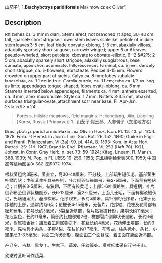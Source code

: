 山茄子",
1.**Brachybotrys paridiformis** Maximowicz ex Oliver",

## Description
Rhizomes ca. 3 mm in diam. Stems erect, not branched at apex, 30-40 cm tall, sparsely short strigose. Lower stem leaves scalelike; petiole of middle stem leaves 3-5 cm; leaf blade obovate-oblong, 2-5 cm, abaxially villous, adaxially sparsely short strigose, narrowly winged; upper 5 or 6 leaves pseudo-whorled, short petiolate, obovate to obovate-elliptic, 6-12 &amp;#215; 2-5 cm, abaxially sparsely short strigose, adaxially subglabrous, base cuneate, apex short acuminate. Inflorescences terminal, ca. 5 mm, densely short strigose, ca. 6-flowered, ebracteate. Pedicel 4-15 mm. Flowers crowded on upper part of rachis. Calyx ca. 8 mm; lobes subulate-lanceolate, ca. 1.1 cm in fruit. Corolla purple, ca. 1.1 cm; tube ca. 1/2 as long as limb; appendages tongue-shaped; lobes ovate-oblong, ca. 6 mm. Stamens inserted below appendages; filaments ca. 4 mm; anthers exserted, ca. 3 mm, apex mucronulate. Style ca. 1.7 mm. Nutlets 3-3.5 mm, abaxial surfaces triangular-ovate, attachment scar near base. Fl. Apr-Jun. 2&lt;I&gt;n&lt;/I&gt; = 24.

> Forests, hillside meadows, field margins. Heilongjiang, Jilin, Liaoning [Korea, Russia (Primorye)]
**1．山茄子 假王孙、人参愰子（东北地方名）**

Brachybotrys paridiformis Maxim. ex Oliv. in Hook. Icon. Pl. 13: 43. pl. 1254. 1878; Forb. et Hemsl. in Journ. Linn. Soc. Bot. 26: 152. 1890; Gurke in Engl. and Prantl, Pflanzenfam. VI (3a): 99. pl. 44A, B. 1893: Kom. in Acta Hort. Petrop. 25: 314. 1907; Brand in Engl. Pflanzenr. VI. 252 (Heft 78). 1921; Johnst. in Contr. Gray Herb. n. ser. 73: 59. 1924; Kitag. Lineam. Fl. Mansh. 368. 1939; M. Pop. in Fl. URSS 19: 259. 1953; 东北植物检索表300. 1959; 中国高等植物图鉴3: 562. 图5077. 1974.

根状茎粗约3毫米。茎直立，高30-40厘米，不分枝，上部疏生短伏毛。基部茎生叶鳞片状；中部茎生叶具长叶柄，叶片倒卵状长圆形，长2-5厘米，下面稍有短伏毛；叶柄长3-5厘米，有狭翅，下面有长柔毛；上部5-6叶假轮生，具短柄，叶片倒卵形至倒卵状椭圆形，长6-12厘米，宽2-5厘米，上面几无毛，下面有稀疏短伏毛，先端短渐尖，基部楔形。花序顶生，长约5厘米，具纤细的花序轴，花集于花序轴的上部，通常约为6朵；花梗长4-15毫米，无苞片，花序轴、花梗及花萼都有密短伏毛；花萼长约8毫米，5裂至近基部，裂片钻状披针形，果期长约11毫米；花冠紫色，长约11毫米，筒部约比檐部短2倍，檐部裂片倒卵状长圆形，长约6毫米，附属物舌状；雄蕊着生附属物之下，花丝长约4毫米，花药伸出喉部，长约3毫米，先端具小尖头；子房4裂，花柱长约1.7毫米，有弯曲，柱头微小，头状。小坚果长3-3.5毫米，背面三角状卵形，腹面由三个面组成，着生面在腹面近基部。

产辽宁、吉林、黑龙江。生林下、草坡、田边等处。模式标本采自辽宁千山。

幼嫩时茎叶可作蔬菜。
